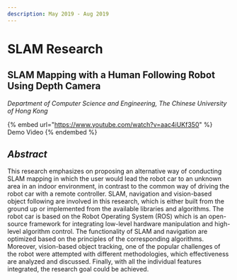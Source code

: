 ```yaml
---
description: May 2019 - Aug 2019
---
```


# SLAM Research

## SLAM Mapping with a Human Following Robot Using Depth Camera

_Department of Computer Science and Engineering, The Chinese University of Hong Kong_

{% embed url="https://www.youtube.com/watch?v=aac4iUKf350" %}
Demo Video
{% endembed %}

## _Abstract_

This research emphasizes on proposing an alternative way of conducting SLAM mapping in which the user would lead the robot car to an unknown area in an indoor environment, in contrast to the common way of driving the robot car with a remote controller. SLAM, navigation and vision-based object following are involved in this research, which is either built from the ground up or implemented from the available libraries and algorithms. The robot car is based on the Robot Operating System (ROS) which is an open-source framework for integrating low-level hardware manipulation and high-level algorithm control. The functionality of SLAM and navigation are optimized based on the principles of the corresponding algorithms. Moreover, vision-based object tracking, one of the popular challenges of the robot were attempted with different methodologies, which effectiveness are analyzed and discussed. Finally, with all the individual features integrated, the research goal could be achieved.

